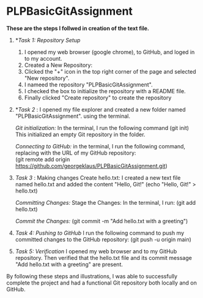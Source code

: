 # PLPBasicGitAssignment

**These are the steps I follwed in creation of the text file.**

1. **Task 1: Repository Setup*
    1. I opened my web browser (google chrome), to GitHub, and loged in to my account.
    2. Created a New Repository:
    3. Clicked the "+" icon in the top right corner of the page and selected "New repository".
    4. I nameed the repository "PLPBasicGitAssignment".
    5. I checked the box to initialize the repository with a README file.
    6. Finally clicked "Create repository" to create the repository

2. **Task 2*  : I opened my file explorer and created a new folder named "PLPBasicGitAssignment". using the terminal.

    *Git initialization:*  In the terminal, I run the following command
             (git init) This initialized an empty Git repository in the folder.
    
    *Connecting to GitHub:* in the terminal, I run the following command, replacing <repository-url> with the URL of my GitHub repository:  
    (git remote add origin https://github.com/georgeklaus/PLPBasicGitAssignment.git)

3. *Task 3* : Making changes
        Create hello.txt:
         I created a new text file named hello.txt and added the content "Hello, Git!"
        (echo "Hello, Git!" > hello.txt)

   *Committing Changes:*
     Stage the Changes:
       In the terminal, I run: (git add hello.txt)
    
    *Commit the Changes:* (git commit -m "Add hello.txt with a greeting")

4. *Task 4: Pushing to GitHub* 
    I run the following command to push my committed changes to the GitHub repository:
        (git push -u origin main)

5. *Task 5: Verification* 
    I opened my web browser and to my GitHub repository.
Then verified that the hello.txt file and its commit message "Add hello.txt with a greeting" are present. 


By following these steps and illustrations, I was able to successfully complete the project and had a functional Git repository both locally and on GitHub.